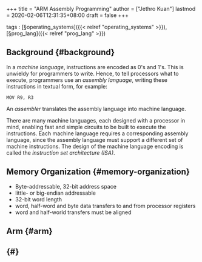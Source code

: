 +++
title = "ARM Assembly Programming"
author = ["Jethro Kuan"]
lastmod = 2020-02-06T12:31:35+08:00
draft = false
+++

tags
: [§operating\_systems]({{< relref "operating_systems" >}}), [§prog\_lang]({{< relref "prog_lang" >}})


## Background {#background}

In a _machine language_, instructions are encoded as 0's and 1's. This
is unwieldy for programmers  to write. Hence, to tell processors what
to execute, programmers use an _assembly language_, writing these
instructions in textual form, for example:

```text
MOV R9, R3
```

An _assembler_ translates the assembly language into machine language.

There are many machine languages, each designed with a processor in
mind, enabling fast and simple circuits to be built to execute the
instructions. Each machine language requires a corresponding assembly
language, since the assembly language must support a different set of
machine instructions. The design of the machine language encoding is
called the _instruction set architecture (ISA)_.


## Memory Organization {#memory-organization}

-   Byte-addressable, 32-bit address space
-   little- or big-endian addressable
-   32-bit word length
-   word, half-word and byte data transfers to and from processor registers
-   word and half-world transfers must be aligned


## Arm {#arm}


##  {#}
